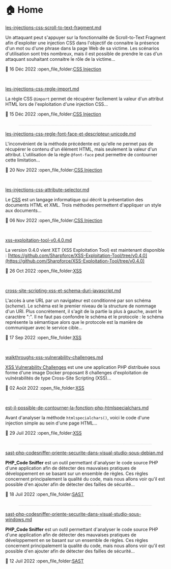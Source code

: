 # 🏠 Home

[les-injections-css-scroll-to-text-fragment.md](mon-blog/archives/2022/decembre/les-injections-css-scroll-to-text-fragment.md "mention")

Un attaquant peut s'appuyer sur la fonctionnalité de Scroll-to-Text Fragment afin d'exploiter une injection CSS dans l'objectif de connaitre la présence d'un mot ou d'une phrase dans la page Web de sa victime. Les scénarios d'utilisation sont très nombreux, mais il est possible de prendre le cas d'un attaquant souhaitant connaitre le rôle de la victime...

:date: 16 Déc 2022 :open\_file\_folder:[CSS Injection](mon-blog/categories.md#css-injection)

<figure><img src=".gitbook/assets/image (1).png" alt=""><figcaption></figcaption></figure>

[les-injections-css-regle-import.md](mon-blog/archives/2022/decembre/les-injections-css-regle-import.md "mention")

La règle CSS `@import` permet de récupérer facilement la valeur d'un attribut HTML lors de l'exploitation d'une injection CSS...

:date: 15 Déc 2022 :open\_file\_folder:[CSS Injection](mon-blog/categories.md#css-injection)

<figure><img src=".gitbook/assets/image (3).png" alt=""><figcaption></figcaption></figure>

[les-injections-css-regle-font-face-et-descripteur-unicode.md](mon-blog/archives/2022/novembre/les-injections-css-regle-font-face-et-descripteur-unicode.md "mention")

L'inconvénient de la méthode précédente est qu'elle ne permet pas de récupérer le contenu d'un élément HTML, mais seulement la valeur d'un attribut. L'utilisation de la règle `@font-face` peut permettre de contourner cette limitation...

:date: 20 Nov 2022 :open\_file\_folder:[CSS Injection](mon-blog/categories.md#css-injection)

<figure><img src=".gitbook/assets/image (2).png" alt=""><figcaption></figcaption></figure>

[les-injections-css-attribute-selector.md](mon-blog/archives/2022/novembre/les-injections-css-attribute-selector.md "mention")

Le [CSS](https://fr.wikipedia.org/wiki/Feuilles\_de\_style\_en\_cascade) est un langage informatique qui décrit la présentation des documents HTML et XML. Trois méthodes permettent d'appliquer un style aux documents...

:date: 06 Nov 2022 :open\_file\_folder:[CSS Injection](mon-blog/categories.md#css-injection)

<figure><img src=".gitbook/assets/image (23).png" alt=""><figcaption></figcaption></figure>

[xss-exploitation-tool-v0.4.0.md](mon-blog/archives/2022/octobre/xss-exploitation-tool-v0.4.0.md "mention")

La version 0.4.0 vient XET (XSS Exploitation Tool) est maintenant disponible : [https://github.com/Sharpforce/XSS-Exploitation-Tool/tree/v0.4.0](https://github.com/Sharpforce/XSS-Exploitation-Tool/tree/v0.4.0)

:date: 26 Oct 2022 :open\_file\_folder:[XSS](mon-blog/categories.md#xss)

<figure><img src=".gitbook/assets/image (20).png" alt=""><figcaption></figcaption></figure>

[cross-site-scripting-xss-et-schema-duri-javascript.md](mon-blog/archives/2022/septembre/cross-site-scripting-xss-et-schema-duri-javascript.md "mention")

L'accès à une URL par un navigateur est conditionné par son schéma (_scheme_). Le schéma est le premier niveau de la structure de nommage d'un URI. Plus concrètement, il s'agit de la partie la plus à gauche, avant le caractère ":". Il ne faut pas confondre le schéma et le protocole : le schéma représente la sémantique alors que le protocole est la manière de communiquer avec le service cible...

:date: 17 Sep 2022 :open\_file\_folder:[XSS](mon-blog/categories.md#xss)

<figure><img src=".gitbook/assets/image (4).png" alt=""><figcaption></figcaption></figure>

[walkthroughs-xss-vulnerability-challenges.md](mon-blog/archives/2022/aout/walkthroughs-xss-vulnerability-challenges.md "mention")

[XSS Vulnerability Challenges](https://github.com/moeinfatehi/xss\_vulnerability\_challenges) est une une application PHP distribuée sous forme d'une image Docker proposant 8 challenges d'exploitation de vulnérabilités de type Cross-Site Scripting (XSS)...

:date: 02 Août 2022 :open\_file\_folder:[XSS](mon-blog/categories.md#xss)

<figure><img src=".gitbook/assets/image (5).png" alt=""><figcaption></figcaption></figure>

[est-il-possible-de-contourner-la-fonction-php-htmlspecialchars.md](mon-blog/archives/2022/juillet/est-il-possible-de-contourner-la-fonction-php-htmlspecialchars.md "mention")

Avant d'analyser la méthode `htmlspecialchars()`, voici le code d'une injection simple au sein d'une page HTML...

:date: 29 Juil 2022 :open\_file\_folder:[XSS](mon-blog/categories.md#xss)

<figure><img src=".gitbook/assets/image (21).png" alt=""><figcaption></figcaption></figure>

[sast-php-codesniffer-oriente-securite-dans-visual-studio-sous-debian.md](mon-blog/archives/2022/juillet/sast-php-codesniffer-oriente-securite-dans-visual-studio-sous-debian.md "mention")

**PHP\_Code Sniffer** est un outil permettant d'analyser le code source PHP d'une application afin de détecter des mauvaises pratiques de développement en se basant sur un ensemble de règles. Ces règles concernent principalement la qualité du code, mais nous allons voir qu'il est possible d'en ajouter afin de détecter des failles de sécurité...

:date: 18 Juil 2022 :open\_file\_folder:[SAST](mon-blog/categories.md#sast)

<figure><img src=".gitbook/assets/image.png" alt=""><figcaption></figcaption></figure>

[sast-php-codesniffer-oriente-securite-dans-visual-studio-sous-windows.md](mon-blog/archives/2022/juillet/sast-php-codesniffer-oriente-securite-dans-visual-studio-sous-windows.md "mention")

**PHP\_Code Sniffer** est un outil permettant d'analyser le code source PHP d'une application afin de détecter des mauvaises pratiques de développement en se basant sur un ensemble de règles. Ces règles concernent principalement la qualité du code, mais nous allons voir qu'il est possible d'en ajouter afin de détecter des failles de sécurité...

:date: 12 Juil 2022 :open\_file\_folder:[SAST](mon-blog/categories.md#sast)
